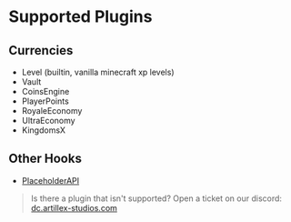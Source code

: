 # Supported Plugins

## Currencies
* Level (builtin, vanilla minecraft xp levels)
* Vault
* CoinsEngine
* PlayerPoints
* RoyaleEconomy
* UltraEconomy
* KingdomsX

## Other Hooks
* [PlaceholderAPI](AxAuctions-Placeholders.md)

> Is there a plugin that isn't supported? Open a ticket on our discord:
<font color="#1f67ff">[dc.artillex-studios.com](https://dc.artillex-studios.com/)</font>
